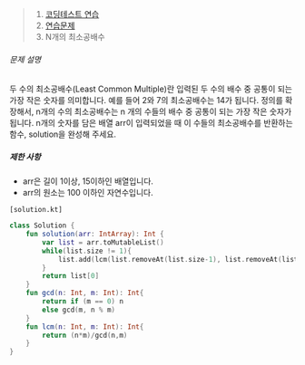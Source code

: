 > 1. [코딩테스트 연습](https://school.programmers.co.kr/learn/challenges)
> 2. [연습문제](https://school.programmers.co.kr/learn/challenges)
> 3. N개의 최소공배수



###### 문제 설명

두 수의 최소공배수(Least Common Multiple)란 입력된 두 수의 배수 중 공통이 되는 가장 작은 숫자를 의미합니다. 예를 들어 2와 7의 최소공배수는 14가 됩니다. 정의를 확장해서, n개의 수의 최소공배수는 n 개의 수들의 배수 중 공통이 되는 가장 작은 숫자가 됩니다. n개의 숫자를 담은 배열 arr이 입력되었을 때 이 수들의 최소공배수를 반환하는 함수, solution을 완성해 주세요.

##### 제한 사항

- arr은 길이 1이상, 15이하인 배열입니다.
- arr의 원소는 100 이하인 자연수입니다.



`[solution.kt]`

```kotlin
class Solution {
    fun solution(arr: IntArray): Int {
        var list = arr.toMutableList()
        while(list.size != 1){
            list.add(lcm(list.removeAt(list.size-1), list.removeAt(list.size-1)))
        }
        return list[0]
    }
    fun gcd(n: Int, m: Int): Int{
        return if (m == 0) n
        else gcd(m, n % m)
    }
    fun lcm(n: Int, m: Int): Int{
        return (n*m)/gcd(n,m)
    }
}
```

